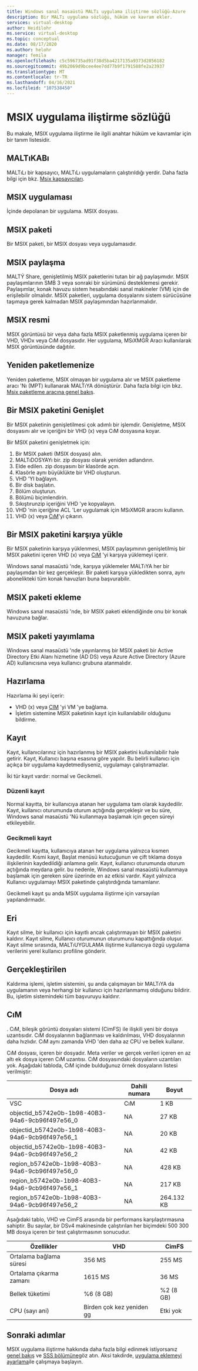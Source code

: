 ```yaml
---
title: Windows sanal masaüstü MALTı uygulama iliştirme sözlüğü-Azure
description: Bir MALTı uygulama sözlüğü, hüküm ve kavram ekler.
services: virtual-desktop
author: Heidilohr
ms.service: virtual-desktop
ms.topic: conceptual
ms.date: 08/17/2020
ms.author: helohr
manager: femila
ms.openlocfilehash: c5c596735ad91f38d5ba4217135a9373d2856182
ms.sourcegitcommit: 49b2069d9bcee4ee7dd77b9f1791588fe2a23937
ms.translationtype: MT
ms.contentlocale: tr-TR
ms.lasthandoff: 04/16/2021
ms.locfileid: "107538450"
---
```

# <a name="msix-app-attach-glossary"></a>MSIX uygulama iliştirme sözlüğü

Bu makale, MSIX uygulama iliştirme ile ilgili anahtar hüküm ve kavramlar için bir tanım listesidir.

## <a name="msix-container"></a>MALTıKABı

MALTıLı bir kapsayıcı, MALTıLı uygulamaların çalıştırıldığı yerdir. Daha fazla bilgi için bkz. [Msix kapsayıcıları](/windows/msix/msix-container).

## <a name="msix-application"></a>MSIX uygulaması 

İçinde depolanan bir uygulama. MSIX dosyası.

## <a name="msix-package"></a>MSIX paketi 

Bir MSIX paketi, bir MSIX dosyası veya uygulamasıdır.

## <a name="msix-share"></a>MSIX paylaşma

MALTÝ Share, genişletilmiş MSIX paketlerini tutan bir ağ paylaşımıdır. MSIX paylaşımlarının SMB 3 veya sonraki bir sürümünü desteklemesi gerekir. Paylaşımlar, konak havuzu sistem hesabındaki sanal makineler (VM) için de erişilebilir olmalıdır. MSIX paketleri, uygulama dosyalarını sistem sürücüsüne taşımaya gerek kalmadan MSIX paylaşımından hazırlanmalıdır. 

## <a name="msix-image"></a>MSIX resmi

MSIX görüntüsü bir veya daha fazla MSIX paketlenmiş uygulama içeren bir VHD, VHDx veya CıM dosyasıdır. Her uygulama, MSıXMGR Aracı kullanılarak MSIX görüntüsünde dağıtılır.

## <a name="repackage"></a>Yeniden paketlemenize

Yeniden paketleme, MSIX olmayan bir uygulama alır ve MSIX paketleme aracı 'Nı (MPT) kullanarak MALTıYA dönüştürür. Daha fazla bilgi için bkz. [Msix paketleme aracına genel bakış](/windows/msix/packaging-tool/tool-overview).

## <a name="expand-an-msix-package"></a>Bir MSIX paketini Genişlet

Bir MSIX paketinin genişletilmesi çok adımlı bir işlemdir. Genişletme, MSIX dosyasını alır ve içeriğini bir VHD (x) veya CıM dosyasına koyar. 

Bir MSIX paketini genişletmek için:

1. Bir MSIX paketi (MSIX dosyası) alın.
2. MALTıDOSYAYı bir. zip dosyası olarak yeniden adlandırın.
3. Elde edilen. zip dosyasını bir klasörde açın.
4. Klasörle aynı büyüklükte bir VHD oluşturun.
5. VHD 'YI bağlayın.
6. Bir disk başlatın.
7. Bölüm oluşturun.
8. Bölümü biçimlendirin.
9. Sıkıştırunzip içeriğini VHD 'ye kopyalayın.
10. VHD 'nin içeriğine ACL 'Ler uygulamak için MSıXMGR aracını kullanın.
11. VHD (x) veya [CıM](#cim)'yi çıkarın.

## <a name="upload-an-msix-package"></a>Bir MSIX paketini karşıya yükle 

Bir MSIX paketinin karşıya yüklenmesi, MSIX paylaşımının genişletilmiş bir MSIX paketini içeren VHD (x) veya [CıM](#cim) 'yi karşıya yüklemeyi içerir.

Windows sanal masaüstü 'nde, karşıya yüklemeler MALTıYA her bir paylaşımdan bir kez gerçekleşir. Bir paketi karşıya yükledikten sonra, aynı abonelikteki tüm konak havuzları buna başvurabilir.

## <a name="add-an-msix-package"></a>MSIX paketi ekleme

Windows sanal masaüstü 'nde, bir MSIX paketi eklendiğinde onu bir konak havuzuna bağlar.

## <a name="publish-an-msix-package"></a>MSIX paketi yayımlama 

Windows sanal masaüstü 'nde yayınlanmış bir MSIX paketi bir Active Directory Etki Alanı hizmetine (AD DS) veya Azure Active Directory (Azure AD) kullanıcısına veya kullanıcı grubuna atanmalıdır.

## <a name="staging"></a>Hazırlama

Hazırlama iki şeyi içerir:

- VHD (x) veya [CIM](#cim) 'yi VM 'ye bağlama.
- İşletim sistemine MSIX paketinin kayıt için kullanılabilir olduğunu bildirme.

## <a name="registration"></a>Kayıt

Kayıt, kullanıcılarınız için hazırlanmış bir MSIX paketini kullanılabilir hale getirir. Kayıt, Kullanıcı başına esasına göre yapılır. Bu belirli kullanıcı için açıkça bir uygulama kaydetmediyseniz, uygulamayı çalıştıramazlar.

İki tür kayıt vardır: normal ve Gecikmeli.

### <a name="regular-registration"></a>Düzenli kayıt

Normal kayıtta, bir kullanıcıya atanan her uygulama tam olarak kaydedilir. Kayıt, kullanıcı oturumunda oturum açtığında gerçekleşir ve bu süre, Windows sanal masaüstü 'Nü kullanmaya başlamak için geçen süreyi etkileyebilir.

### <a name="delayed-registration"></a>Gecikmeli kayıt

Gecikmeli kayıtta, kullanıcıya atanan her uygulama yalnızca kısmen kaydedilir. Kısmi kayıt, Başlat menüsü kutucuğunun ve çift tıklama dosya ilişkilerinin kaydedildiği anlamına gelir. Kayıt, kullanıcı oturumunda oturum açtığında meydana gelir. bu nedenle, Windows sanal masaüstü kullanmaya başlamak için gereken süre üzerinde en az etkisi vardır. Kayıt yalnızca Kullanıcı uygulamayı MSIX paketinde çalıştırdığında tamamlanır.

Gecikmeli kayıt şu anda MSIX uygulama iliştirme için varsayılan yapılandırmadır.

## <a name="deregistration"></a>Eri

Kayıt silme, bir kullanıcı için kayıtlı ancak çalıştırmayan bir MSIX paketini kaldırır. Kayıt silme, Kullanıcı oturumunun oturumunu kapattığında oluşur. Kayıt silme sırasında, MALTıUYGULAMA iliştirme kullanıcıya özgü uygulama verilerini yerel kullanıcı profiline gönderir.

## <a name="destage"></a>Gerçekleştirilen

Kaldırma işlemi, işletim sistemini, şu anda çalışmayan bir MALTıYA da uygulamanın veya herhangi bir kullanıcı için hazırlanmamış olduğunu bildirir. Bu, işletim sistemindeki tüm başvuruyu kaldırır.

## <a name="cim"></a>CıM

. CıM, bileşik görüntü dosyaları sistemi (CimFS) ile ilişkili yeni bir dosya uzantısıdır. CıM dosyalarının bağlanması ve kaldırılması, VHD dosyalarının daha hızlıdır. CıM aynı zamanda VHD 'den daha az CPU ve bellek kullanır.

CıM dosyası, içeren bir dosyadır. Meta veriler ve gerçek verileri içeren en az altı ek dosya içeren CıM uzantısı. CıM dosyasındaki dosyaların uzantıları yok. Aşağıdaki tabloda, CıM içinde bulduğunuz örnek dosyaların listesi verilmiştir:

| Dosya adı | Dahili numara | Boyut |
|-----------|-----------|------|
| VSC | CıM | 1 KB |
| objectid_b5742e0b-1b98-40B3-94a6-9cb96f497e56_0 | NA | 27 KB |
| objectid_b5742e0b-1b98-40B3-94a6-9cb96f497e56_1 | NA | 20 KB |
| objectid_b5742e0b-1b98-40B3-94a6-9cb96f497e56_2 | NA | 42 KB |
| region_b5742e0b-1b98-40B3-94a6-9cb96f497e56_0 | NA | 428 KB |
| region_b5742e0b-1b98-40B3-94a6-9cb96f497e56_1 | NA | 217 KB |
| region_b5742e0b-1b98-40B3-94a6-9cb96f497e56_2 | NA | 264.132 KB |

Aşağıdaki tablo, VHD ve CimFS arasında bir performans karşılaştırmasına sahiptir. Bu sayılar, bir DSv4 makinesinde çalıştırılan her biçimdeki 500 300 MB dosya içeren bir test çalıştırmasının sonucudur.

|  Özellikler                          | VHD                    | CimFS   |
|---------------------------------|--------------------------|-----------|
| Ortalama bağlama süresi     | 356 MS                     | 255 MS      |
| Ortalama çıkarma zamanı   | 1615 MS                    | 36 MS       |
| Bellek tüketimi | %6 (8 GB)                      | %2 (8 GB)       |
| CPU (sayı ani)          | Birden çok kez yeniden gg | Etki yok |

## <a name="next-steps"></a>Sonraki adımlar

MSIX uygulama iliştirme hakkında daha fazla bilgi edinmek istiyorsanız [genel bakış](what-is-app-attach.md) ve [SSS bölümüne](app-attach-faq.md)göz atın. Aksi takdirde, [uygulama eklemeyi ayarlama](app-attach.md)ile çalışmaya başlayın.
